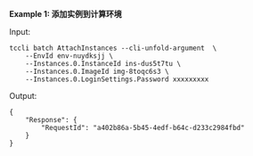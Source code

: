 **Example 1: 添加实例到计算环境**



Input: 

```
tccli batch AttachInstances --cli-unfold-argument  \
    --EnvId env-nuydksjj \
    --Instances.0.InstanceId ins-dus5t7tu \
    --Instances.0.ImageId img-8toqc6s3 \
    --Instances.0.LoginSettings.Password xxxxxxxxx
```

Output: 
```
{
    "Response": {
        "RequestId": "a402b86a-5b45-4edf-b64c-d233c2984fbd"
    }
}
```


